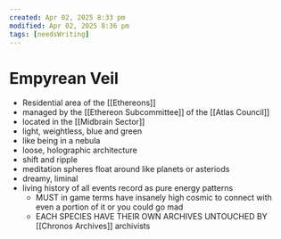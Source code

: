 ```yaml
---
created: Apr 02, 2025 8:33 pm
modified: Apr 02, 2025 8:36 pm
tags: [needsWriting]
---
```


# Empyrean Veil

- Residential area of the [[Ethereons]]
- managed by the [[Ethereon Subcommittee]] of the [[Atlas Council]]
- located in the [[Midbrain Sector]]
- light, weightless, blue and green
- like being in a nebula
- loose, holographic architecture
- shift and ripple
- meditation spheres float around like planets or asteriods
- dreamy, liminal
- living history of all events record as pure energy patterns
	- MUST in game terms have insanely high cosmic to connect with even a portion of it or you could go mad
	- EACH SPECIES HAVE THEIR OWN ARCHIVES UNTOUCHED BY [[Chronos Archives]] archivists